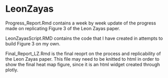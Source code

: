 # LeonZayas
Progress_Report.Rmd contains a week by week update of the progress made on replicating Figure 3 of the Leon Zayas paper. 

LeonZayasScript.RMD contains the code that I have created in attempts to build Figure 3 on my own.

Final_Report_LZ.Rmd is the final reoprt on the process and replicability of the Leon Zayas paper. This file may need to be knitted to html in order to show the final heat map figure, since it is an html widget created through plotly. 

